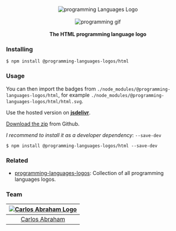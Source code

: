 <p align="center">
    <br>
    <img src="https://cdn.jsdelivr.net/npm/@programming-languages-logos/html@0.0.1/html_256x256.png" alt="programming Languages Logo">
    <br>
    <br>
    <img src="https://cdn.abranhe.com/projects/porgramming-languages-logos/logo.svg" alt="programming gif">
    <br>
    <br>
    <b>The HTML programming language logo</b>
</p>

### Installing

```
$ npm install @programming-languages-logos/html
```

### Usage

You can then import the badges from `./node_modules/@programming-languages-logos/html`, for example `./node_modules/@programming-languages-logos/html/html.svg`.

Use the hosted version on
[**jsdelivr**](https://www.jsdelivr.com/package/npm/@programming-languages-logos/html).

[Download the zip](https://github.com/abranhe/programming-languages-logos/releases/latest) from Github.

_I recommend to install it as a developer dependency_: `--save-dev`

```
$ npm install @programming-languages-logos/html --save-dev
```

### Related

- [programming-languages-logos][all]: Collection of all programming languages logos.

### Team

| [![Carlos Abraham Logo][abranhe-img]][abranhe] |
| :--------------------------------------------: |
|           [Carlos Abraham][abranhe]            |

<!------------- Some links ----------------->

[abranhe]: https://github.com/abranhe
[abranhe-img]: https://avatars3.githubusercontent.com/u/21347264?s=50
[all]: https://github.com/abranhe/programming-languages-logos
